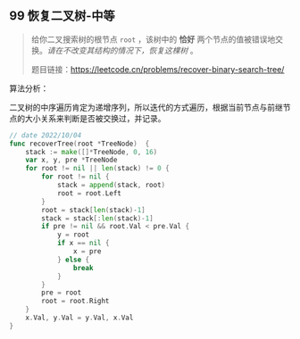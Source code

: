 ##  99 恢复二叉树-中等

> 给你二叉搜索树的根节点 `root` ，该树中的 **恰好** 两个节点的值被错误地交换。*请在不改变其结构的情况下，恢复这棵树* 。
>
>  题目链接：https://leetcode.cn/problems/recover-binary-search-tree/



算法分析：

二叉树的中序遍历肯定为递增序列，所以迭代的方式遍历，根据当前节点与前继节点的大小关系来判断是否被交换过，并记录。

```go
// date 2022/10/04
func recoverTree(root *TreeNode)  {
    stack := make([]*TreeNode, 0, 16)
    var x, y, pre *TreeNode
    for root != nil || len(stack) != 0 {
        for root != nil {
            stack = append(stack, root)
            root = root.Left
        }
        root = stack[len(stack)-1]
        stack = stack[:len(stack)-1]
        if pre != nil && root.Val < pre.Val {
            y = root
            if x == nil {
                x = pre
            } else {
                break
            }
        }
        pre = root
        root = root.Right
    }
    x.Val, y.Val = y.Val, x.Val
}
```

